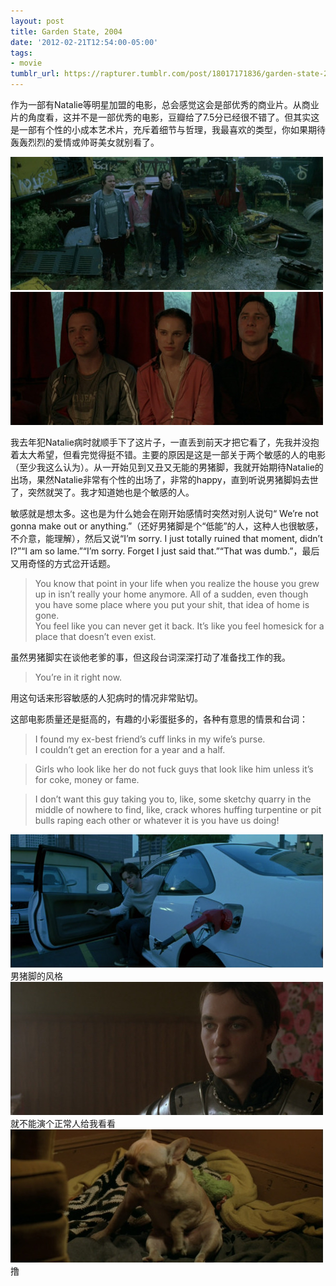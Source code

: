 ```yaml
---
layout: post
title: Garden State, 2004
date: '2012-02-21T12:54:00-05:00'
tags:
- movie
tumblr_url: https://rapturer.tumblr.com/post/18017171836/garden-state-2004
---
```

作为一部有Natalie等明星加盟的电影，总会感觉这会是部优秀的商业片。从商业片的角度看，这并不是一部优秀的电影，豆瓣给了7.5分已经很不错了。但其实这是一部有个性的小成本艺术片，充斥着细节与哲理，我最喜欢的类型，你如果期待轰轰烈烈的爱情或帅哥美女就别看了。

![](/assets/img/tumblr_lzr8axcwur1r0cnr9.jpg) ![](/assets/img/tumblr_lzr8bd9hyz1r0cnr9.jpg)

我去年犯Natalie病时就顺手下了这片子，一直丢到前天才把它看了，先我并没抱着太大希望，但看完觉得挺不错。主要的原因是这是一部关于两个敏感的人的电影（至少我这么认为）。从一开始见到又丑又无能的男猪脚，我就开始期待Natalie的出场，果然Natalie非常有个性的出场了，非常的happy，直到听说男猪脚妈去世了，突然就哭了。我才知道她也是个敏感的人。

敏感就是想太多。这也是为什么她会在刚开始感情时突然对别人说句“ We’re not gonna make out or anything.”（还好男猪脚是个“低能”的人，这种人也很敏感，不介意，能理解），然后又说“I’m sorry. I just totally ruined that moment, didn’t I?”“I am so lame.”“I’m sorry. Forget I just said that.”“That was dumb.”，最后又用奇怪的方式岔开话题。

> You know that point in your life when you realize the house you grew up in isn’t really your home anymore. All of a sudden, even though you have some place where you put your shit, that idea of home is gone.   
> You feel like you can never get it back. It’s like you feel homesick for a place that doesn’t even exist.

虽然男猪脚实在谈他老爹的事，但这段台词深深打动了准备找工作的我。

> You’re in it right now.

用这句话来形容敏感的人犯病时的情况非常贴切。

这部电影质量还是挺高的，有趣的小彩蛋挺多的，各种有意思的情景和台词：

> I found my ex-best friend’s cuff links in my wife’s purse.  
> I couldn’t get an erection for a year and a half.

> Girls who look like her do not fuck guys that look like him unless it’s for coke, money or fame.

> I don’t want this guy taking you to, like, some sketchy quarry in the middle of nowhere to find, like, crack whores huffing turpentine or pit bulls raping each other or whatever it is you have us doing!

![](/assets/img/tumblr_lzr8byadou1r0cnr9.jpg)男猪脚的风格 ![](/assets/img/tumblr_lzr8cirlsr1r0cnr9.jpg)就不能演个正常人给我看看 ![](/assets/img/tumblr_lzr8dctjcg1r0cnr9.jpg)撸

